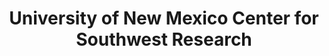 ---
layout: repo
title: "University of New Mexico Center for Southwest Research"
id: 24296
permalink: repos/24296/
---
